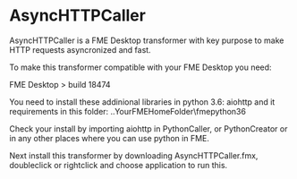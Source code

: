 # AsyncHTTPCaller
AsyncHTTPCaller is a FME Desktop transformer with key purpose to make HTTP requests asyncronized and fast.

To make this transformer compatible with your FME Desktop you need:

FME Desktop > build 18474

You need to install these addinional libraries in python 3.6:
aiohttp and it requirements
in this  folder:
..YourFMEHomeFolder\fmepython36

Check your install by importing aiohttp in PythonCaller, or PythonCreator or in any other places where you can use python in FME.

Next install this transformer by downloading AsyncHTTPCaller.fmx, doubleclick or rightclick and choose application to run this.

